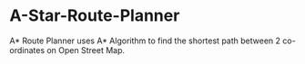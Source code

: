 # A-Star-Route-Planner
A* Route Planner uses A* Algorithm to find the shortest path between 2 co-ordinates on Open Street Map.

